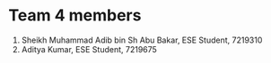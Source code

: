 # Team 4 members
1. Sheikh Muhammad Adib bin Sh Abu Bakar, ESE Student, 7219310
2. Aditya Kumar, ESE Student, 7219675 
